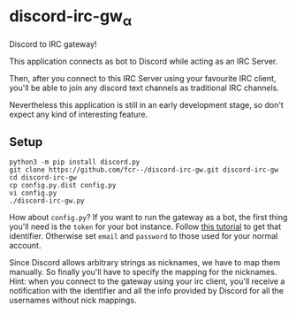 # discord-irc-gw<sub>α</sub>
Discord to IRC gateway!

This application connects as bot to Discord while acting as an IRC Server.

Then, after you connect to this IRC Server using your favourite IRC client, you'll be able to join any discord text channels as traditional IRC channels.

Nevertheless this application is still in an early development stage, so don't expect any kind of interesting feature.

## Setup

    python3 -m pip install discord.py
    git clone https://github.com/fcr--/discord-irc-gw.git discord-irc-gw
    cd discord-irc-gw
    cp config.py.dist config.py
    vi config.py
    ./discord-irc-gw.py

How about `config.py`? If you want to run the gateway as a bot, the first thing you'll need is the `token` for your bot instance. Follow [this tutorial](https://github.com/reactiflux/discord-irc/wiki/Creating-a-discord-bot-&-getting-a-token) to get that identifier. Otherwise set `email` and `password` to those used for your normal account.

Since Discord allows arbitrary strings as nicknames, we have to map them manually. So finally you'll have to specify the mapping for the nicknames. Hint: when you connect to the gateway using your irc client, you'll receive a notification with the identifier and all the info provided by Discord for all the usernames without nick mappings.
